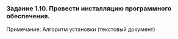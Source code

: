 ### Задание 1.10. Провести инсталляцию программного обеспечения.

Примечание: Алгоритм установки (текстовый документ)
